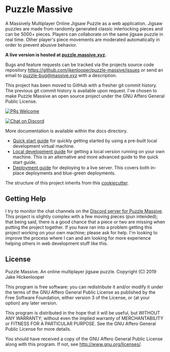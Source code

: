 # Puzzle Massive

A Massively Multiplayer Online Jigsaw Puzzle as a web application.  Jigsaw
puzzles are made from randomly generated classic interlocking pieces and can be
5000+ pieces.  Players can collaborate on the same jigsaw puzzle in real time.
Other player's piece movements are moderated automatically in order to prevent
abusive behavior.

**A live version is hosted at [puzzle.massive.xyz](http://puzzle.massive.xyz).**

Bugs and feature requests can be tracked via the projects source code repository
https://github.com/jkenlooper/puzzle-massive/issues
or send an email to puzzle-bug@massive.xyz with a description.

This project has been moved to GitHub with a fresher git commit history. The
previous git commit history is available upon request.  I've chosen to make
Puzzle Massive an open source project under the GNU Affero General Public
License.

[![PRs Welcome](https://img.shields.io/badge/PRs-welcome-brightgreen.svg?style=flat-square)](http://makeapullrequest.com) 

[![Chat on Discord](https://img.shields.io/badge/chat-on%20Discord-green.svg)](https://discord.gg/uVhE2Kd)

More documentation is available within the docs directory.

* [Quick start guide](docs/quickstart.md) for quickly getting started by using
    a pre-built local development virtual machine.
* [Local development guide](docs/development.md) for getting a local version
    running on your own machine.  This is an alternative and more advanced guide
    to the quick start guide.
* [Deployment guide](docs/deployment.md) for deploying to a live server. This
    covers both in-place deployments and blue-green deployments.

The structure of this project inherits from this
[cookiecutter](https://github.com/jkenlooper/cookiecutter-website).

## Getting Help

I try to monitor the chat channels on the [Discord server for Puzzle
Massive](https://discord.gg/uVhE2Kd).  This project is slightly complex with
a few moving pieces (pun intended); that being said, there is a good chance that
a piece or two are missing when putting the project together.  If you have ran
into a problem getting this project working on your own machine; please ask for
help.  I'm looking to improve the process where I can and am looking for more
experience helping others in web development stuff like this.

## License

Puzzle Massive. An online multiplayer jigsaw puzzle.
Copyright (C) 2019 Jake Hickenlooper

This program is free software: you can redistribute it and/or modify
it under the terms of the GNU Affero General Public License as
published by the Free Software Foundation, either version 3 of the
License, or (at your option) any later version.

This program is distributed in the hope that it will be useful,
but WITHOUT ANY WARRANTY; without even the implied warranty of
MERCHANTABILITY or FITNESS FOR A PARTICULAR PURPOSE.  See the
GNU Affero General Public License for more details.

You should have received a copy of the GNU Affero General Public License
along with this program.  If not, see <http://www.gnu.org/licenses/>.

